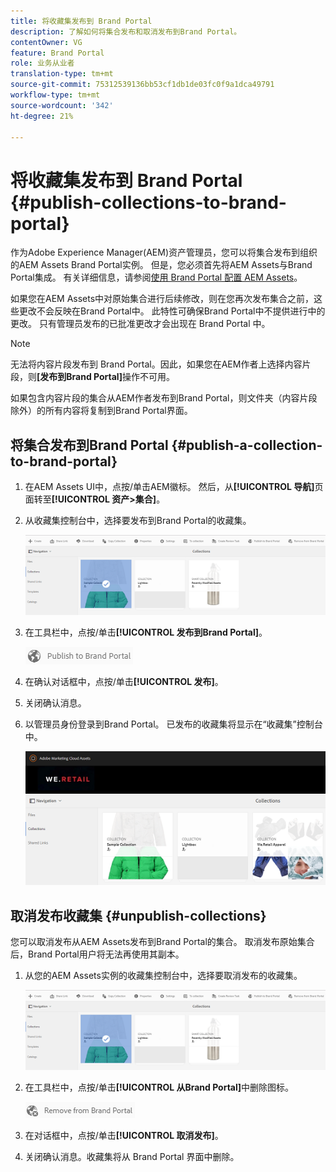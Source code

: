 ```yaml
---
title: 将收藏集发布到 Brand Portal
description: 了解如何将集合发布和取消发布到Brand Portal。
contentOwner: VG
feature: Brand Portal
role: 业务从业者
translation-type: tm+mt
source-git-commit: 75312539136bb53cf1db1de03fc0f9a1dca49791
workflow-type: tm+mt
source-wordcount: '342'
ht-degree: 21%

---
```



# 将收藏集发布到 Brand Portal {#publish-collections-to-brand-portal}

作为Adobe Experience Manager(AEM)资产管理员，您可以将集合发布到组织的AEM Assets Brand Portal实例。 但是，您必须首先将AEM Assets与Brand Portal集成。 有关详细信息，请参阅[使用 Brand Portal 配置 AEM Assets](configure-aem-assets-with-brand-portal.md)。

如果您在AEM Assets中对原始集合进行后续修改，则在您再次发布集合之前，这些更改不会反映在Brand Portal中。 此特性可确保Brand Portal中不提供进行中的更改。 只有管理员发布的已批准更改才会出现在 Brand Portal 中。

>[!NOTE]
>
>无法将内容片段发布到 Brand Portal。因此，如果您在AEM作者上选择内容片段，则&#x200B;**[发布到Brand Portal]**&#x200B;操作不可用。
>
>如果包含内容片段的集合从AEM作者发布到Brand Portal，则文件夹（内容片段除外）的所有内容将复制到Brand Portal界面。

## 将集合发布到Brand Portal {#publish-a-collection-to-brand-portal}

1. 在AEM Assets UI中，点按/单击AEM徽标。 然后，从&#x200B;**[!UICONTROL 导航]**&#x200B;页面转至&#x200B;**[!UICONTROL 资产>集合]**。
2. 从收藏集控制台中，选择要发布到Brand Portal的收藏集。

   ![select_collection](assets/select_collection.png)

3. 在工具栏中，点按/单击&#x200B;**[!UICONTROL 发布到Brand Portal]**。

   ![publish_to_bp_icon](assets/publish_to_bp_icon.png)

4. 在确认对话框中，点按/单击&#x200B;**[!UICONTROL 发布]**。
5. 关闭确认消息。
6. 以管理员身份登录到Brand Portal。 已发布的收藏集将显示在“收藏集”控制台中。

   ![published_collection](assets/published_collection.png)

## 取消发布收藏集 {#unpublish-collections}

您可以取消发布从AEM Assets发布到Brand Portal的集合。 取消发布原始集合后，Brand Portal用户将无法再使用其副本。

1. 从您的AEM Assets实例的收藏集控制台中，选择要取消发布的收藏集。

   ![select_collection-1](assets/select_collection-1.png)

2. 在工具栏中，点按/单击&#x200B;**[!UICONTROL 从Brand Portal]**&#x200B;中删除图标。

   ![remove_from_bp_icon](assets/remove_from_bp_icon.png)

3. 在对话框中，点按/单击&#x200B;**[!UICONTROL 取消发布]**。
4. 关闭确认消息。收藏集将从 Brand Portal 界面中删除。
